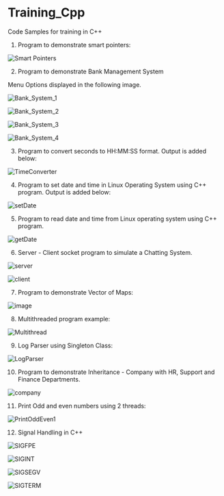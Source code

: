 # Training_Cpp
Code Samples for training in C++
1. Program to demonstrate smart pointers:
   
![Smart Pointers](https://github.com/Kruthi-TS-ML/Training_Cpp/assets/135805326/2cc5c13c-562a-4bd6-a07d-fc29754ba925)

2. Program to demonstrate Bank Management System

Menu Options displayed in the following image. 

![Bank_System_1](https://github.com/Kruthi-TS-ML/Training_Cpp/assets/135805326/7bb3804e-253e-4b36-8755-14a1426d165f)

![Bank_System_2](https://github.com/Kruthi-TS-ML/Training_Cpp/assets/135805326/ef86f949-c1c0-4d8f-8253-514bc27d632d)

![Bank_System_3](https://github.com/Kruthi-TS-ML/Training_Cpp/assets/135805326/2b11d1d4-ea32-4937-a786-085ebce15bfe)

![Bank_System_4](https://github.com/Kruthi-TS-ML/Training_Cpp/assets/135805326/b073db90-c3b8-46de-904f-8745691a8d57)

3. Program to convert seconds to HH:MM:SS format.
Output is added below:

![TimeConverter](https://github.com/Kruthi-TS-ML/Training_Cpp/assets/135805326/6f9fbb1b-cd5c-4d09-a670-c376c84fb4f8)

4. Program to set date and time in Linux Operating System using C++ program.
Output is added below:

![setDate](https://github.com/Kruthi-TS-ML/Training_Cpp/assets/135805326/3af9e98d-f208-482e-a07f-1d675b34ad1c)

5. Program to read date and time from Linux operating system using C++ program.

![getDate](https://github.com/Kruthi-TS-ML/Training_Cpp/assets/135805326/c46b56e2-7fcf-4f93-a1a6-407e8c51b906)

6. Server - Client socket program to simulate a Chatting System.

![server](https://github.com/Kruthi-TS-ML/Training_Cpp/assets/135805326/1abd194d-2e9b-4153-b1a3-a80a06e04a14)

![client](https://github.com/Kruthi-TS-ML/Training_Cpp/assets/135805326/3839b954-4dc7-478e-8e0c-99cf4290bd25)

7. Program to demonstrate Vector of Maps:

![image](https://github.com/Kruthi-TS-ML/Training_Cpp/assets/135805326/907026bc-03ca-4868-8a5c-d8764c901b15)

8. Multithreaded program example:

![Multithread](https://github.com/Kruthi-TS-ML/Training_Cpp/assets/135805326/594d78d3-4b25-45d0-92ed-b087acf6cae8)

9. Log Parser using Singleton Class:

![LogParser](https://github.com/Kruthi-TS-ML/Training_Cpp/assets/135805326/f22cb0dd-764e-42c2-b3a0-50fc139d6672)

10. Program to demonstrate Inheritance - Company with HR, Support and Finance Departments.

![company](https://github.com/Kruthi-TS-ML/Training_Cpp/assets/135805326/26fa41ea-51b3-4ea3-8081-edabd1d53a26)

11. Print Odd and even numbers using 2 threads:

![PrintOddEven1](https://github.com/Kruthi-TS-ML/Training_Cpp/assets/135805326/2f6de58d-de82-4e6a-b1ea-9fd1dd814c2e)

12. Signal Handling in C++

![SIGFPE](https://github.com/Kruthi-TS-ML/Training_Cpp/assets/135805326/9746ac0b-fc15-4119-811f-aa41b6cae4e2)

![SIGINT](https://github.com/Kruthi-TS-ML/Training_Cpp/assets/135805326/a89ba3c4-9a7e-48de-bde1-e20b28f4a203)

![SIGSEGV](https://github.com/Kruthi-TS-ML/Training_Cpp/assets/135805326/7010f945-b0a8-45e7-ba91-3316159d9e00)

![SIGTERM](https://github.com/Kruthi-TS-ML/Training_Cpp/assets/135805326/18a10988-dc20-4d3b-b7dd-536f05743dff)







